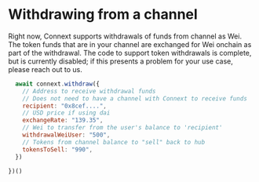 # Withdrawing from a channel

Right now, Connext supports withdrawals of funds from channel as Wei. The token funds that are in your channel are exchanged for Wei onchain as part of the withdrawal. The code to support token withdrawals is complete, but is currently disabled; if this presents a problem for your use case, please reach out to us.

```javascript
  await connext.withdraw({
    // Address to receive withdrawal funds
    // Does not need to have a channel with Connext to receive funds
    recipient: "0x8cef....",
    // USD price if using dai
    exchangeRate: "139.35",
    // Wei to transfer from the user's balance to 'recipient'
    withdrawalWeiUser: "500",
    // Tokens from channel balance to "sell" back to hub
    tokensToSell: "990",
  })

})()
```